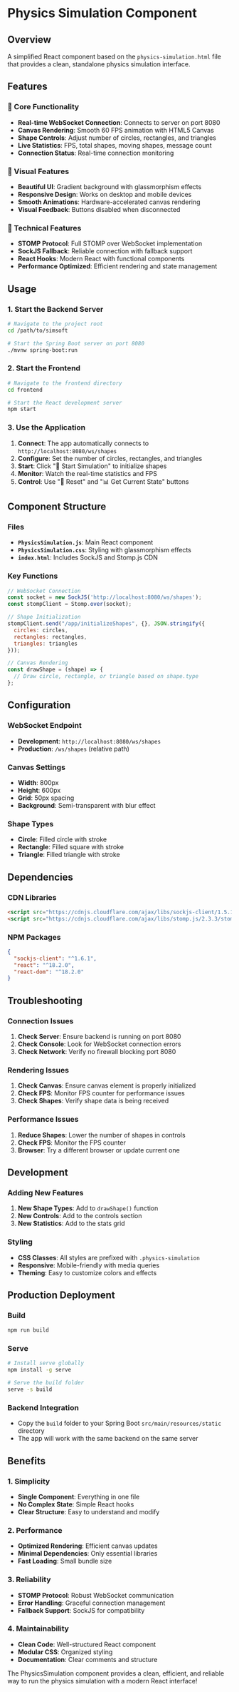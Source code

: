# Physics Simulation Component

## Overview
A simplified React component based on the `physics-simulation.html` file that provides a clean, standalone physics simulation interface.

## Features

### 🎯 Core Functionality
- **Real-time WebSocket Connection**: Connects to server on port 8080
- **Canvas Rendering**: Smooth 60 FPS animation with HTML5 Canvas
- **Shape Controls**: Adjust number of circles, rectangles, and triangles
- **Live Statistics**: FPS, total shapes, moving shapes, message count
- **Connection Status**: Real-time connection monitoring

### 🎨 Visual Features
- **Beautiful UI**: Gradient background with glassmorphism effects
- **Responsive Design**: Works on desktop and mobile devices
- **Smooth Animations**: Hardware-accelerated canvas rendering
- **Visual Feedback**: Buttons disabled when disconnected

### 🔧 Technical Features
- **STOMP Protocol**: Full STOMP over WebSocket implementation
- **SockJS Fallback**: Reliable connection with fallback support
- **React Hooks**: Modern React with functional components
- **Performance Optimized**: Efficient rendering and state management

## Usage

### 1. Start the Backend Server
```bash
# Navigate to the project root
cd /path/to/simsoft

# Start the Spring Boot server on port 8080
./mvnw spring-boot:run
```

### 2. Start the Frontend
```bash
# Navigate to the frontend directory
cd frontend

# Start the React development server
npm start
```

### 3. Use the Application
1. **Connect**: The app automatically connects to `http://localhost:8080/ws/shapes`
2. **Configure**: Set the number of circles, rectangles, and triangles
3. **Start**: Click "🚀 Start Simulation" to initialize shapes
4. **Monitor**: Watch the real-time statistics and FPS
5. **Control**: Use "🔄 Reset" and "📊 Get Current State" buttons

## Component Structure

### Files
- **`PhysicsSimulation.js`**: Main React component
- **`PhysicsSimulation.css`**: Styling with glassmorphism effects
- **`index.html`**: Includes SockJS and Stomp.js CDN

### Key Functions
```javascript
// WebSocket Connection
const socket = new SockJS('http://localhost:8080/ws/shapes');
const stompClient = Stomp.over(socket);

// Shape Initialization
stompClient.send("/app/initializeShapes", {}, JSON.stringify({
  circles: circles,
  rectangles: rectangles,
  triangles: triangles
}));

// Canvas Rendering
const drawShape = (shape) => {
  // Draw circle, rectangle, or triangle based on shape.type
};
```

## Configuration

### WebSocket Endpoint
- **Development**: `http://localhost:8080/ws/shapes`
- **Production**: `/ws/shapes` (relative path)

### Canvas Settings
- **Width**: 800px
- **Height**: 600px
- **Grid**: 50px spacing
- **Background**: Semi-transparent with blur effect

### Shape Types
- **Circle**: Filled circle with stroke
- **Rectangle**: Filled square with stroke
- **Triangle**: Filled triangle with stroke

## Dependencies

### CDN Libraries
```html
<script src="https://cdnjs.cloudflare.com/ajax/libs/sockjs-client/1.5.1/sockjs.min.js"></script>
<script src="https://cdnjs.cloudflare.com/ajax/libs/stomp.js/2.3.3/stomp.min.js"></script>
```

### NPM Packages
```json
{
  "sockjs-client": "^1.6.1",
  "react": "^18.2.0",
  "react-dom": "^18.2.0"
}
```

## Troubleshooting

### Connection Issues
1. **Check Server**: Ensure backend is running on port 8080
2. **Check Console**: Look for WebSocket connection errors
3. **Check Network**: Verify no firewall blocking port 8080

### Rendering Issues
1. **Check Canvas**: Ensure canvas element is properly initialized
2. **Check FPS**: Monitor FPS counter for performance issues
3. **Check Shapes**: Verify shape data is being received

### Performance Issues
1. **Reduce Shapes**: Lower the number of shapes in controls
2. **Check FPS**: Monitor the FPS counter
3. **Browser**: Try a different browser or update current one

## Development

### Adding New Features
1. **New Shape Types**: Add to `drawShape()` function
2. **New Controls**: Add to the controls section
3. **New Statistics**: Add to the stats grid

### Styling
- **CSS Classes**: All styles are prefixed with `.physics-simulation`
- **Responsive**: Mobile-friendly with media queries
- **Theming**: Easy to customize colors and effects

## Production Deployment

### Build
```bash
npm run build
```

### Serve
```bash
# Install serve globally
npm install -g serve

# Serve the build folder
serve -s build
```

### Backend Integration
- Copy the `build` folder to your Spring Boot `src/main/resources/static` directory
- The app will work with the same backend on the same server

## Benefits

### 1. Simplicity
- **Single Component**: Everything in one file
- **No Complex State**: Simple React hooks
- **Clear Structure**: Easy to understand and modify

### 2. Performance
- **Optimized Rendering**: Efficient canvas updates
- **Minimal Dependencies**: Only essential libraries
- **Fast Loading**: Small bundle size

### 3. Reliability
- **STOMP Protocol**: Robust WebSocket communication
- **Error Handling**: Graceful connection management
- **Fallback Support**: SockJS for compatibility

### 4. Maintainability
- **Clean Code**: Well-structured React component
- **Modular CSS**: Organized styling
- **Documentation**: Clear comments and structure

The PhysicsSimulation component provides a clean, efficient, and reliable way to run the physics simulation with a modern React interface! 